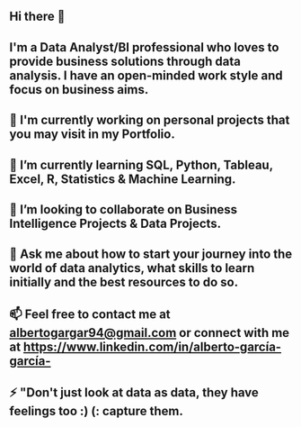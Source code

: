 ## Hi there 👋

## I'm a Data Analyst/BI professional who loves to provide business solutions through data analysis. I have an open-minded work style and focus on business aims.


## 🔭 I'm currently working on personal projects that you may visit in my Portfolio. 
## 🌱 I’m currently learning SQL, Python, Tableau, Excel, R, Statistics & Machine Learning.
## 👯 I’m looking to collaborate on Business Intelligence Projects & Data Projects.
## 💬 Ask me about how to start your journey into the world of data analytics, what skills to learn initially and the best resources to do so. 
## 📫 Feel free to contact me at albertogargar94@gmail.com or connect with me at https://www.linkedin.com/in/alberto-garcía-garcía- 
## ⚡ "Don't just look at data as data, they have feelings too :) (: capture them. 

